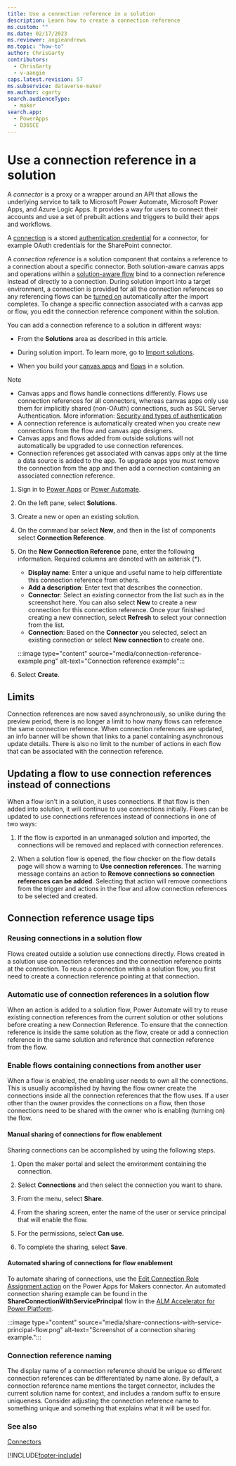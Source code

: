 ```yaml
---
title: Use a connection reference in a solution
description: Learn how to create a connection reference
ms.custom: ""
ms.date: 02/17/2023
ms.reviewer: angieandrews
ms.topic: "how-to"
author: ChrisGarty
contributors:
  - ChrisGarty
  - v-aangie
caps.latest.revision: 57
ms.subservice: dataverse-maker
ms.author: cgarty
search.audienceType: 
  - maker
search.app: 
  - PowerApps
  - D365CE
---
```

# Use a connection reference in a solution

A *connector* is a proxy or a wrapper around an API that allows the underlying service to talk to Microsoft Power Automate, Microsoft Power Apps, and Azure Logic Apps. It provides a way for users to connect their accounts and use a set of prebuilt actions and triggers to build their apps and workflows.

A [connection](/power-automate/add-manage-connections) is a stored [authentication credential](/connectors/custom-connectors/connection-parameters#authentication-types) for a connector, for example OAuth credentials for the SharePoint connector.

A *connection reference* is a solution component that contains a reference to a connection about a specific connector. Both solution-aware canvas apps and operations within a [solution-aware flow](https://learn.microsoft.com/en-us/power-automate/overview-solution-flows) bind to a connection reference instead of directly to a connection. During solution import into a target environment, a connection is provided for all the connection references so any referencing flows can be [turned on](/power-automate/disable-flow#turn-flows-on) automatically after the import completes. To change a specific connection associated with a canvas app or flow, you edit the connection reference component within the solution.

You can add a connection reference to a solution in different ways:
- From the **Solutions** area as described in this article.

- During solution import. To learn more, go to [Import solutions](import-update-export-solutions.md).

- When you build your [canvas apps](../canvas-apps/add-app-solution.md) and [flows](/power-automate/create-flow-solution) in a solution.

> [!NOTE]
>
> - Canvas apps and flows handle connections differently. Flows use connection references for all connectors, whereas canvas apps only use them for implicitly shared (non-OAuth) connections, such as SQL Server Authentication. More information: [Security and types of authentication](../canvas-apps/connections-list.md#security-and-types-of-authentication)
> - A connection reference is automatically created when you create new connections from the flow and canvas app designers.
> - Canvas apps and flows added from outside solutions will not automatically be upgraded to use connection references. 
> - Connection references get associated with canvas apps only at the time a data source is added to the app. To upgrade apps you must remove the connection from the app and then add a connection containing an associated connection reference. 

1. Sign in to [Power Apps](https://make.powerapps.com/) or [Power Automate](https://make.powerautomate.com/).

1. On the left pane, select **Solutions**.

1. Create a new or open an existing solution.

1. On the command bar select **New**, and then in the list of components select **Connection Reference**.

1. On the **New Connection Reference** pane, enter the following information. Required columns are denoted with an asterisk (*).
   - **Display name**: Enter a unique and useful name to help differentiate this connection reference from others.
   - **Add a description**: Enter text that describes the connection.
   - **Connector**: Select an existing connector from the list such as in the screenshot here. You can also select **New** to create a new connection for this connection reference. Once your finished creating a new connection, select **Refresh** to select your connection from the list.  
   - **Connection**: Based on the **Connector** you selected, select an existing connection or select **New connection** to create one.
  
    :::image type="content" source="media/connection-reference-example.png" alt-text="Connection reference example":::

1. Select **Create**.

## Limits

Connection references are now saved asynchronously, so unlike during the preview period, there is no longer a limit to how many flows can reference the same connection reference. When connection references are updated, an info banner will be shown that links to a panel containing asynchronous update details.
There is also no limit to the number of actions in each flow that can be associated with the connection reference.

## Updating a flow to use connection references instead of connections

When a flow isn't in a solution, it uses connections. If that flow is then added into solution, it will continue to use connections initially.
Flows can be updated to use connections references instead of connections in one of two ways:

1. If the flow is exported in an unmanaged solution and imported, the connections will be removed and replaced with connection references.

1. When a solution flow is opened, the flow checker on the flow details page will show a warning to **Use connection references**. The warning message contains an action to **Remove connections so connection references can be added**. Selecting that action will remove connections from the trigger and actions in the flow and allow connection references to be selected and created.

## Connection reference usage tips

### Reusing connections in a solution flow

Flows created outside a solution use connections directly. Flows created in a solution use connection references and the connection reference points at the connection. To reuse a connection within a solution flow, you first need to create a connection reference pointing at that connection.

### Automatic use of connection references in a solution flow

When an action is added to a solution flow, Power Automate will try to reuse existing connection references from the current solution or other solutions before creating a new Connection Reference. To ensure that the connection reference is inside the same solution as the flow, create or add a connection reference in the same solution and reference that connection reference from the flow.

### Enable flows containing connections from another user

When a flow is enabled, the enabling user needs to own all the connections. This is usually accomplished by having the flow owner create the connections inside all the connection references that the flow uses. If a user other than the owner provides the connections on a flow, then those connections need to be shared with the owner who is enabling (turning on) the flow.

#### Manual sharing of connections for flow enablement

Sharing connections can be accomplished by using the following steps.

1. Open the maker portal and select the environment containing the connection.

1. Select **Connections** and then select the connection you want to share.

1. From the menu, select **Share**.

1. From the sharing screen, enter the name of the user or service principal that will enable the flow.

1. For the permissions, select **Can use**.

1. To complete the sharing, select **Save**.

#### Automated sharing of connections for flow enablement

To automate sharing of connections, use the [Edit Connection Role Assignment action](/connectors/powerappsformakers/#edit-connection-role-assignment) on the Power Apps for Makers connector. An automated connection sharing example can be found in the **ShareConnectionWithServicePrincipal** flow in the [ALM Accelerator for Power Platform](/power-platform/guidance/coe/setup-almacceleratorpowerplatform-preview).

:::image type="content" source="media/share-connections-with-service-principal-flow.png" alt-text="Screenshot of a connection sharing example.":::

### Connection reference naming

The display name of a connection reference should be unique so different connection references can be differentiated by name alone. By default, a connection reference name mentions the target connector, includes the current solution name for context, and includes a random suffix to ensure uniqueness. Consider adjusting the connection reference name to something unique and something that explains what it will be used for.

### See also

[Connectors](/connectors/connectors)


[!INCLUDE[footer-include](../../includes/footer-banner.md)]
